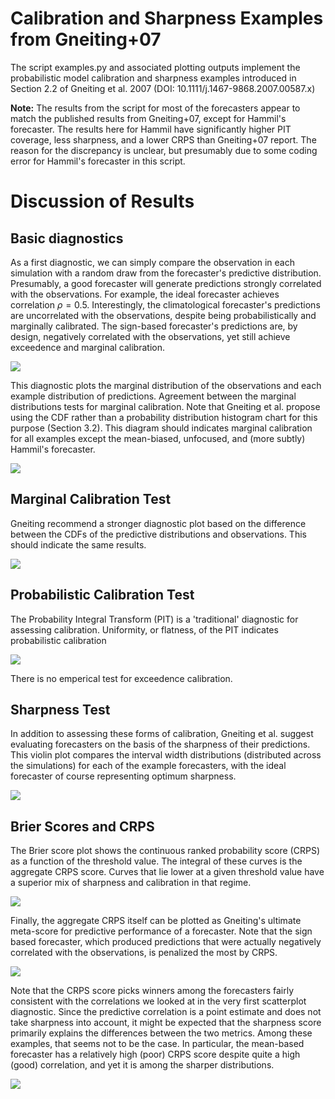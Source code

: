 # Calibration and Sharpness Examples from Gneiting+07

The script examples.py and associated plotting outputs implement the probabilistic model calibration and sharpness examples introduced in Section 2.2 of Gneiting et al. 2007 (DOI: 10.1111/j.1467-9868.2007.00587.x)

**Note:** The results from the script for most of the forecasters appear to match the published results from Gneiting+07, except for Hammil's forecaster.  The results here for Hammil have significantly higher PIT coverage, less sharpness, and a lower CRPS than Gneiting+07 report.  The reason for the discrepancy is unclear, but presumably due to some coding error for Hammil's forecaster in this script.

# Discussion of Results

## Basic diagnostics

As a first diagnostic, we can simply compare the observation in each simulation with a random draw from the forecaster's predictive distribution.  Presumably, a good forecaster will generate predictions strongly correlated with the observations.  For example, the ideal forecaster achieves correlation $\rho=0.5$.  Interestingly, the climatological forecaster's predictions are uncorrelated with the observations, despite being probabilistically and marginally calibrated.  The sign-based forecaster's predictions are, by design, negatively correlated with the observations, yet still achieve exceedence and marginal calibration.

![][diag_scatter]

[diag_scatter]: http://172.31.51.217/nsanders/Gneiting07-probability-examples/raw/dbd69d57f2130a2a5c08bdf6e858d4bc5a089cd8/diagnostic_scatter.png

This diagnostic plots the marginal distribution of the observations and each example distribution of predictions.  Agreement between the marginal distributions tests for marginal calibration.  Note that Gneiting et al. propose using the CDF rather than a probability distribution histogram chart for this purpose (Section 3.2).  This diagram should indicates marginal calibration for all examples except the mean-biased, unfocused, and (more subtly) Hammil's forecaster.

![][diag_marginals]

[diag_marginals]: http://172.31.51.217/nsanders/Gneiting07-probability-examples/raw/dbd69d57f2130a2a5c08bdf6e858d4bc5a089cd8/diagnostic_marginals.png

## Marginal Calibration Test

Gneiting recommend a stronger diagnostic plot based on the difference between the CDFs of the predictive distributions and observations.  This should indicate the same results.

![][diag_marginal_calibration]

[diag_marginal_calibration]: http://172.31.51.217/nsanders/Gneiting07-probability-examples/raw/f3ebd2aacd2e522746cddb5dd88da1738e03e59d/diagnostic_marginal_calibration.png

## Probabilistic Calibration Test

The Probability Integral Transform (PIT) is a 'traditional' diagnostic for assessing calibration.  Uniformity, or flatness, of the PIT indicates probabilistic calibration

![][diag_PIT]

[diag_PIT]: http://172.31.51.217/nsanders/Gneiting07-probability-examples/raw/dbd69d57f2130a2a5c08bdf6e858d4bc5a089cd8/diagnostic_PIT.png

There is no emperical test for exceedence calibration.

## Sharpness Test

In addition to assessing these forms of calibration, Gneiting et al. suggest evaluating forecasters on the basis of the sharpness of their predictions.  This violin plot compares the interval width distributions (distributed across the simulations) for each of the example forecasters, with the ideal forecaster of course representing optimum sharpness.

![][diag_sharp]

[diag_sharp]: http://172.31.51.217/nsanders/Gneiting07-probability-examples/raw/f3ebd2aacd2e522746cddb5dd88da1738e03e59d/diagnostic_sharpness_violin.png

## Brier Scores and CRPS

The Brier score plot shows the continuous ranked probability score (CRPS) as a function of the threshold value.  The integral of these curves is the aggregate CRPS score.  Curves that lie lower at a given threshold value have a superior mix of sharpness and calibration in that regime.

![][diag_brier]

[diag_brier]: http://172.31.51.217/nsanders/Gneiting07-probability-examples/raw/f3ebd2aacd2e522746cddb5dd88da1738e03e59d/diagnostic_Brier.png

Finally, the aggregate CRPS itself can be plotted as Gneiting's ultimate meta-score for predictive performance of a forecaster.  Note that the sign based forecaster, which produced predictions that were actually negatively correlated with the observations, is penalized the most by CRPS.

![][diag_crps]

[diag_crps]: http://172.31.51.217/nsanders/Gneiting07-probability-examples/raw/f3ebd2aacd2e522746cddb5dd88da1738e03e59d/diagnostic_crps.png

Note that the CRPS score picks winners among the forecasters fairly consistent with the correlations we looked at in the very first scatterplot diagnostic.  Since the predictive correlation is a point estimate and does not take sharpness into account, it might be expected that the sharpness score primarily explains the differences between the two metrics.  Among these examples, that seems not to be the case.  In particular, the mean-based forecaster has a relatively high (poor) CRPS score despite quite a high (good) correlation, and yet it is among the sharper distributions.

![][diag_crps_cor]

[diag_crps_cor]: http://172.31.51.217/nsanders/Gneiting07-probability-examples/raw/b3e1ef387780061a899e1267f2d8d38688ebf7c0/diagnostic_crps_vs_cor.png



